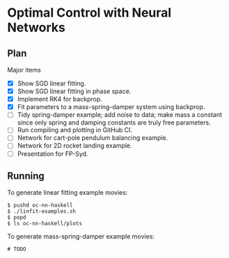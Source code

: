 # Optimal Control with Neural Networks

## Plan

Major items
- [x] Show SGD linear fitting.
- [x] Show SGD linear fitting in phase space.
- [x] Implement RK4 for backprop.
- [x] Fit parameters to a mass-spring-damper system using backprop.
- [ ] Tidy spring-damper example; add noise to data; make mass a
      constant since only spring and damping constants are truly free
      parameters.
- [ ] Run compiling and plotting in GitHub CI.
- [ ] Network for cart-pole pendulum balancing example.
- [ ] Network for 2D rocket landing example.
- [ ] Presentation for FP-Syd.

## Running

To generate linear fitting example movies:

```
$ pushd oc-nn-haskell
$ ./linfit-examples.sh
$ popd
$ ls oc-nn-haskell/plots
```

To generate mass-spring-damper example movies:

```
# TODO
```